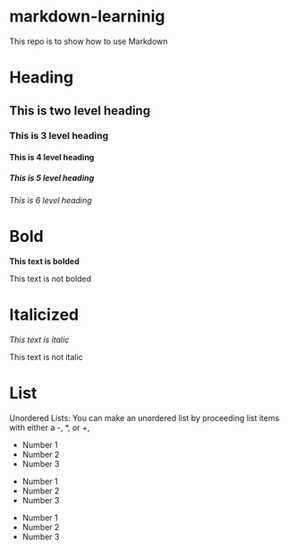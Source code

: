 # markdown-learninig
This repo is to show how to use Markdown


# Heading

## This is two level heading

### This is 3 level heading

#### This is 4 level heading

##### This is 5 level heading

###### This is 6 level heading
 

# Bold

**This text is bolded**

This text is not bolded


# Italicized

_This text is italic_

This text is not italic

# List

Unordered Lists: You can make an unordered list by proceeding list items with either a -, *, or +,

- Number 1
- Number 2
- Number 3

* Number 1
* Number 2
* Number 3

+ Number 1
+ Number 2
+ Number 3
